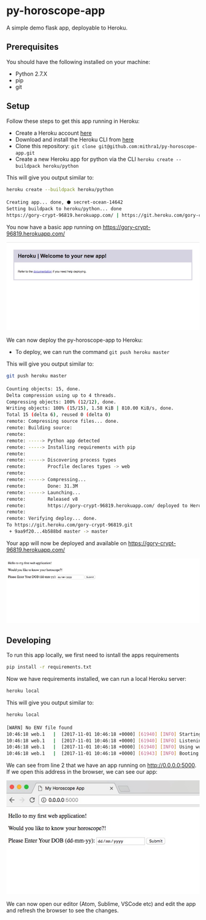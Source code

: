 # py-horoscope-app

A simple demo flask app, deployable to Heroku.

## Prerequisites

You should have the following installed on your machine:
- Python 2.7.X
- pip
- git

## Setup

Follow these steps to get this app running in Heroku:
- Create a Heroku account [here](https://signup.heroku.com/)
- Download and install the Heroku CLI from [here](https://devcenter.heroku.com/articles/getting-started-with-python#set-up)
- Clone this repository: `git clone git@github.com:mithra1/py-horoscope-app.git`
- Create a new Heroku app for python via the CLI `heroku create --buildpack heroku/python`

This will give you output similar to:

```bash
heroku create --buildpack heroku/python

Creating app... done, ⬢ secret-ocean-14642
Setting buildpack to heroku/python... done
https://gory-crypt-96819.herokuapp.com/ | https://git.heroku.com/gory-crypt-96819.git
```

You now have a basic app running on https://gory-crypt-96819.herokuapp.com/

![intial-app](./images/initial-app.jpeg)

We can now deploy the py-horoscope-app to Heroku:
- To deploy, we can run the command `git push heroku master`

This will give you output similar to:

```bash
git push heroku master

Counting objects: 15, done.
Delta compression using up to 4 threads.
Compressing objects: 100% (12/12), done.
Writing objects: 100% (15/15), 1.58 KiB | 810.00 KiB/s, done.
Total 15 (delta 6), reused 0 (delta 0)
remote: Compressing source files... done.
remote: Building source:
remote:
remote: -----> Python app detected
remote: -----> Installing requirements with pip
remote:
remote: -----> Discovering process types
remote:        Procfile declares types -> web
remote:
remote: -----> Compressing...
remote:        Done: 31.3M
remote: -----> Launching...
remote:        Released v8
remote:        https://gory-crypt-96819.herokuapp.com/ deployed to Heroku
remote:
remote: Verifying deploy... done.
To https://git.heroku.com/gory-crypt-96819.git
 + 9aa9f20...4b588bd master -> master
```

Your app will now be deployed and available on https://gory-crypt-96819.herokuapp.com/

![deployed-app](./images/deployed-app.jpeg)

## Developing

To run this app locally, we first need to isntall the apps requirements

```bash
pip install -r requirements.txt
```

Now we have requirements installed, we can run a local Heroku server:

```bash
heroku local
```

This will give you output similar to:

```bash
heroku local

[WARN] No ENV file found
10:46:18 web.1   |  [2017-11-01 10:46:18 +0000] [61940] [INFO] Starting gunicorn 19.7.1
10:46:18 web.1   |  [2017-11-01 10:46:18 +0000] [61940] [INFO] Listening at: http://0.0.0.0:5000 (61940)
10:46:18 web.1   |  [2017-11-01 10:46:18 +0000] [61940] [INFO] Using worker: sync
10:46:18 web.1   |  [2017-11-01 10:46:18 +0000] [61943] [INFO] Booting worker with pid: 61943
```

We can see from line 2 that we have an app running on http://0.0.0.0:5000. If we open this address in the browser, we can see our app:

![local-app](./images/local-app.jpeg)

We can now open our editor (Atom, Sublime, VSCode etc) and edit the app and refresh the browser to see the changes.